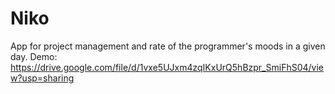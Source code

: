 # Niko
App for project management and rate of the programmer's moods in a given day.
Demo: https://drive.google.com/file/d/1vxe5UJxm4zqIKxUrQ5hBzpr_SmiFhS04/view?usp=sharing
